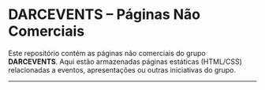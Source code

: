 # DARCEVENTS – Páginas Não Comerciais

Este repositório contém as páginas não comerciais do grupo **DARCEVENTS**. Aqui estão armazenadas páginas estáticas (HTML/CSS) relacionadas a eventos, apresentações ou outras iniciativas do grupo.

---
